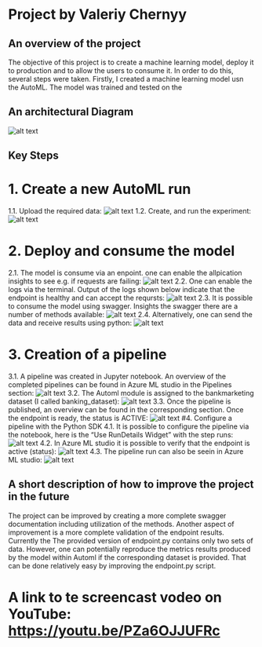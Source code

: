 # Project by Valeriy Chernyy

## An overview of the project
The objective of this project is to create a machine learning model, deploy it to production and to allow the users to consume it.
In order to do this, several steps were taken. Firstly, I created a machine learning model usn the AutoML. The model was trained and tested on the

## An architectural Diagram

![alt text](https://github.com/vcherny/project_2_final/blob/main/Architectural%20diagram.JPG)

## Key Steps
# 1. Create a new AutoML run
1.1. Upload the required data:
![alt text](https://github.com/vcherny/project_2_final/blob/main/Registered_datasets.PNG)
1.2. Create, and run the experiment: 
![alt text](https://github.com/vcherny/project_2_final/blob/main/Experiment_completed.PNG)
# 2. Deploy and consume the model
2.1. The model is consume via an enpoint. one can enable the allpication insights to see e.g. if requests are failing: 
![alt text](https://github.com/vcherny/project_2_final/blob/main/application_insights_enabled.PNG)
2.2. One can enable the logs via the terminal. Output of the logs shown below indicate that the endpoint is healthy and can accept the reqursts:
![alt text](https://github.com/vcherny/project_2_final/blob/main/output_logs.PNG)
2.3. It is possible to consume the model using swagger. Insights the swagger there are a number of methods available:
![alt text](https://github.com/vcherny/project_2_final/blob/main/swagger_api_methods_responses_1.PNG)
2.4. Alternatively, one can send the data and receive results using python:
![alt text](https://github.com/vcherny/project_2_final/blob/main/Output%20from%20the%20modle.PNG)
# 3. Creation of a pipeline
3.1. A pipeline was created in Jupyter notebook. An overview of the completed pipelines can be found in Azure ML studio in the Pipelines section:
![alt text](https://github.com/vcherny/project_2_final/blob/main/pipelines%20overview.PNG)
3.2. The Automl module is assigned to the bankmarketing dataset (I called banking_dataset):
![alt text](https://github.com/vcherny/project_2_final/blob/main/bankmarketing%20with%20automl%20model.PNG)
3.3. Once the pipeline is published, an overview can be found in the corresponding section. Once the endpoint is ready, the status is ACTIVE:
![alt text](https://github.com/vcherny/project_2_final/blob/main/Published_pipeline_overview.PNG)
#4. Configure a pipeline with the Python SDK
4.1. It is possible to configure the pipeline via the notebook, here is the “Use RunDetails Widget” with the step runs:
![alt text](https://github.com/vcherny/project_2_final/blob/main/Jypyter_pipeline_run_4.JPG)
4.2. In Azure ML studio it is possible to verify that the endpoint is active (status):
![alt text](https://github.com/vcherny/project_2_final/blob/main/pipeline%20endpoint.PNG)
4.3. The pipeline run can also be seein in Azure ML studio: 
![alt text](https://github.com/vcherny/project_2_final/blob/main/scheduled%20run.JPG)
## A short description of how to improve the project in the future
The project can be improved by creating a more complete swagger documentation including utilization of the methods.
Another aspect of improvement is a more complete validation of the endpoint results. Currently the  The provided version of endpoint.py contains only two sets of data. However, one can potentially reproduce the metrics results produced by the model within Automl if the corresponding dataset is provided. That can be done relatively easy by improving the endpoint.py script.
# A link to te screencast vodeo on YouTube: https://youtu.be/PZa6OJJUFRc
